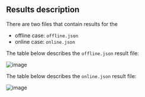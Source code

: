 ## Results description


There are two files that contain results for the 

- offline case: `offline.json`
- online case: `online.json`

The table below describes the `offline.json` result file:

![image](https://github.com/marianneguillet/2022.0269/assets/159616866/121d0f6c-e130-4212-be33-bd000c4440d0)


The table below describes the `online.json` result file:

![image](https://github.com/marianneguillet/2022.0269/assets/159616866/4ae3a56a-3d5b-43d4-99cf-ddc5d5c2220f)


